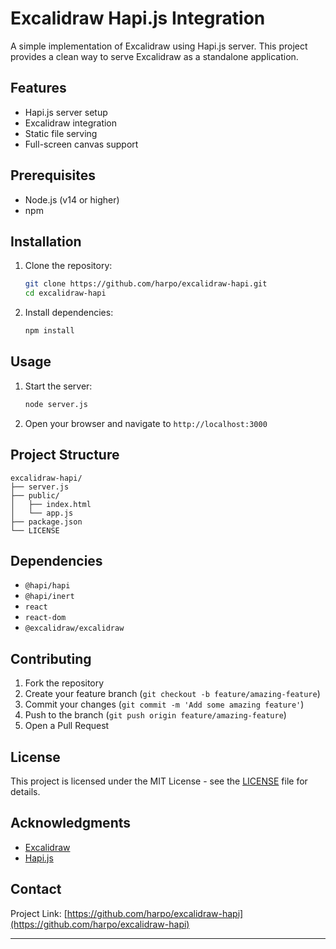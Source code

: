 # Excalidraw Hapi.js Integration

A simple implementation of Excalidraw using Hapi.js server. This project provides a clean way to serve Excalidraw as a standalone application.

## Features

- Hapi.js server setup
- Excalidraw integration
- Static file serving
- Full-screen canvas support

## Prerequisites

- Node.js (v14 or higher)
- npm

## Installation

1. Clone the repository:
   ```bash
   git clone https://github.com/harpo/excalidraw-hapi.git
   cd excalidraw-hapi
   ```

2. Install dependencies:
   ```bash
   npm install
   ```

## Usage

1. Start the server:
   ```bash
   node server.js
   ```

2. Open your browser and navigate to `http://localhost:3000`

## Project Structure

```
excalidraw-hapi/
├── server.js
├── public/
│   ├── index.html
│   └── app.js
├── package.json
└── LICENSE
```

## Dependencies

- `@hapi/hapi`
- `@hapi/inert`
- `react`
- `react-dom`
- `@excalidraw/excalidraw`

## Contributing

1. Fork the repository
2. Create your feature branch (`git checkout -b feature/amazing-feature`)
3. Commit your changes (`git commit -m 'Add some amazing feature'`)
4. Push to the branch (`git push origin feature/amazing-feature`)
5. Open a Pull Request

## License

This project is licensed under the MIT License - see the [LICENSE](LICENSE) file for details.

## Acknowledgments

- [Excalidraw](https://github.com/excalidraw/excalidraw)
- [Hapi.js](https://hapi.dev/)

## Contact

Project Link: [https://github.com/harpo/excalidraw-hapi](https://github.com/harpo/excalidraw-hapi)

---

